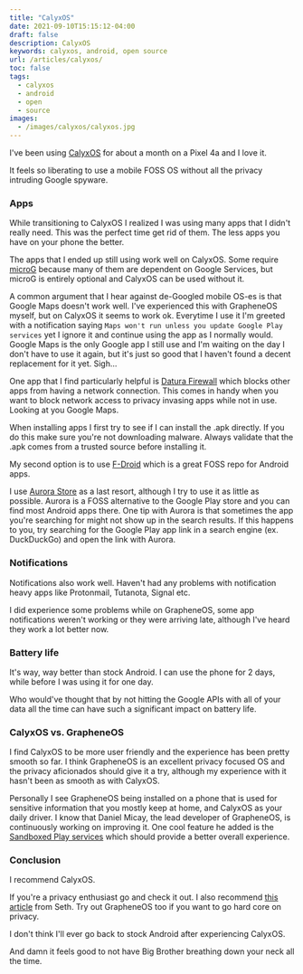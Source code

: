 ```yaml
---
title: "CalyxOS"
date: 2021-09-10T15:15:12-04:00
draft: false
description: CalyxOS
keywords: calyxos, android, open source
url: /articles/calyxos/
toc: false
tags:
  - calyxos
  - android
  - open
  - source
images:
  - /images/calyxos/calyxos.jpg
---
```


I've been using [CalyxOS](https://calyxos.org/) for about a month on a Pixel 4a and I love it.

It feels so liberating to use a mobile FOSS OS without all the privacy intruding Google spyware.

### Apps

While transitioning to CalyxOS I realized I was using many apps that I didn't really need. This was the perfect time get rid of them. The less apps you have on your phone the better.

The apps that I ended up still using work well on CalyxOS. Some require [microG](https://microg.org/) because many of them are dependent on Google Services, but microG is entirely optional and CalyxOS can be used without it.

A common argument that I hear against de-Googled mobile OS-es is that Google Maps doesn't work well. I've experienced this with GrapheneOS myself, but on CalyxOS it seems to work ok. Everytime I use it I'm greeted with a notification saying `Maps won't run unless you update Google Play services` yet I ignore it and continue using the app as I normally would. Google Maps is the only Google app I still use and I'm waiting on the day I don't have to use it again, but it's just so good that I haven't found a decent replacement for it yet. Sigh...

One app that I find particularly helpful is [Datura Firewall](https://calyxos.org/about/tech/datura/) which blocks other apps from having a network connection. This comes in handy when you want to block network access to privacy invasing apps while not in use. Looking at you Google Maps.

When installing apps I first try to see if I can install the .apk directly. If you do this make sure you're not downloading malware. Always validate that the .apk comes from a trusted source before installing it.

My second option is to use [F-Droid](https://f-droid.org/) which is a great FOSS repo for Android apps.

I use [Aurora Store](https://f-droid.org/en/packages/com.aurora.store/) as a last resort, although I try to use it as little as possible. Aurora is a FOSS alternative to the Google Play store and you can find most Android apps there. One tip with Aurora is that sometimes the app you're searching for might not show up in the search results. If this happens to you, try searching for the Google Play app link in a search engine (ex. DuckDuckGo) and open the link with Aurora.

### Notifications

Notifications also work well. Haven't had any problems with notification heavy apps like Protonmail, Tutanota, Signal etc.

I did experience some problems while on GrapheneOS, some app notifications weren't working or they were arriving late, although I've heard they work a lot better now.

### Battery life

It's way, way better than stock Android. I can use the phone for 2 days, while before I was using it for one day.

Who would've thought that by not hitting the Google APIs with all of your data all the time can have such a significant impact on battery life.

### CalyxOS vs. GrapheneOS

I find CalyxOS to be more user friendly and the experience has been pretty smooth so far. I think GrapheneOS is an excellent privacy focused OS and the privacy aficionados should give it a try, although my experience with it hasn't been as smooth as with CalyxOS.

Personally I see GrapheneOS being installed on a phone that is used for sensitive information that you mostly keep at home, and CalyxOS as your daily driver. I know that Daniel Micay, the lead developer of GrapheneOS, is continuously working on improving it. One cool feature he added is the [Sandboxed Play services](https://grapheneos.org/usage#sandboxed-play-services) which should provide a better overall experience.

### Conclusion

I recommend CalyxOS.

If you're a privacy enthusiast go and check it out. I also recommend [this article](https://sethforprivacy.com/posts/switching-to-calyxos/) from Seth. Try out GrapheneOS too if you want to go hard core on privacy.

I don't think I'll ever go back to stock Android after experiencing CalyxOS.

And damn it feels good to not have Big Brother breathing down your neck all the time.
